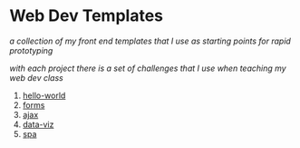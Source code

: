 # Web Dev Templates

_a collection of my front end templates that I use as starting points for rapid prototyping_

_with each project there is a set of challenges that I use when teaching my web dev class_

1. [hello-world](https://github.com/SeanPlusPlus/WebDevTemplates/tree/master/hello-world)
2. [forms](https://github.com/SeanPlusPlus/WebDevTemplates/tree/master/forms)
3. [ajax](https://github.com/SeanPlusPlus/WebDevTemplates/tree/master/ajax)
4. [data-viz](https://github.com/SeanPlusPlus/WebDevTemplates/tree/master/data-viz)
5. [spa](https://github.com/SeanPlusPlus/WebDevTemplates/tree/master/spa)
